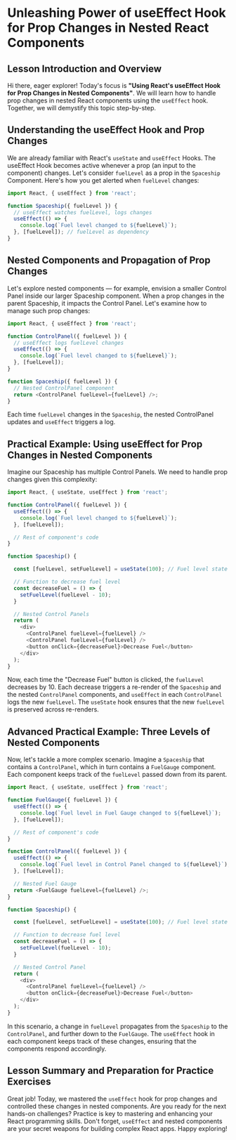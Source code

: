 # Unleashing Power of useEffect Hook for Prop Changes in Nested React Components

## Lesson Introduction and Overview
Hi there, eager explorer! Today's focus is **"Using React's useEffect Hook for Prop Changes in Nested Components"**. We will learn how to handle prop changes in nested React components using the `useEffect` hook. Together, we will demystify this topic step-by-step.

## Understanding the useEffect Hook and Prop Changes
We are already familiar with React's `useState` and `useEffect` Hooks. The useEffect Hook becomes active whenever a prop (an input to the component) changes. Let's consider `fuelLevel` as a prop in the `Spaceship` Component. Here's how you get alerted when `fuelLevel` changes:

```javaScript
import React, { useEffect } from 'react';

function Spaceship({ fuelLevel }) {
  // useEffect watches fuelLevel, logs changes
  useEffect(() => {
    console.log(`Fuel level changed to ${fuelLevel}`);
  }, [fuelLevel]); // fuelLevel as dependency
}
```

## Nested Components and Propagation of Prop Changes
Let's explore nested components — for example, envision a smaller Control Panel inside our larger Spaceship component. When a prop changes in the parent Spaceship, it impacts the Control Panel. Let's examine how to manage such prop changes:

```javaScript
import React, { useEffect } from 'react';

function ControlPanel({ fuelLevel }) {
  // useEffect logs fuelLevel changes
  useEffect(() => {
    console.log(`Fuel level changed to ${fuelLevel}`);
  }, [fuelLevel]);
}

function Spaceship({ fuelLevel }) {
  // Nested ControlPanel component
  return <ControlPanel fuelLevel={fuelLevel} />;
}
```
Each time `fuelLevel` changes in the `Spaceship`, the nested ControlPanel updates and `useEffect` triggers a log.

## Practical Example: Using useEffect for Prop Changes in Nested Components
Imagine our Spaceship has multiple Control Panels. We need to handle prop changes given this complexity:

```javaScript
import React, { useState, useEffect } from 'react';

function ControlPanel({ fuelLevel }) {
  useEffect(() => {
    console.log(`Fuel level changed to ${fuelLevel}`);
  }, [fuelLevel]);

  // Rest of component's code
}

function Spaceship() {

  const [fuelLevel, setFuelLevel] = useState(100); // Fuel level state in Spaceship

  // Function to decrease fuel level
  const decreaseFuel = () => {
    setFuelLevel(fuelLevel - 10);
  }

  // Nested Control Panels
  return (
    <div>
      <ControlPanel fuelLevel={fuelLevel} />
      <ControlPanel fuelLevel={fuelLevel} />
      <button onClick={decreaseFuel}>Decrease Fuel</button>
    </div>
  );
}
```
Now, each time the "Decrease Fuel" button is clicked, the `fuelLevel` decreases by 10. Each decrease triggers a re-render of the `Spaceship` and the nested `ControlPanel` components, and `useEffect` in each `ControlPanel` logs the new `fuelLevel`. The `useState` hook ensures that the new `fuelLevel` is preserved across re-renders.

## Advanced Practical Example: Three Levels of Nested Components
Now, let's tackle a more complex scenario. Imagine a `Spaceship` that contains a `ControlPanel`, which in turn contains a `FuelGauge` component. Each component keeps track of the `fuelLevel` passed down from its parent.

```javaScript
import React, { useState, useEffect } from 'react';

function FuelGauge({ fuelLevel }) {
  useEffect(() => {
    console.log(`Fuel level in Fuel Gauge changed to ${fuelLevel}`);
  }, [fuelLevel]);

  // Rest of component's code
}

function ControlPanel({ fuelLevel }) {
  useEffect(() => {
    console.log(`Fuel level in Control Panel changed to ${fuelLevel}`);
  }, [fuelLevel]);

  // Nested Fuel Gauge
  return <FuelGauge fuelLevel={fuelLevel} />;
}

function Spaceship() {

  const [fuelLevel, setFuelLevel] = useState(100); // Fuel level state in Spaceship

  // Function to decrease fuel level
  const decreaseFuel = () => {
    setFuelLevel(fuelLevel - 10);
  }

  // Nested Control Panel
  return (
    <div>
      <ControlPanel fuelLevel={fuelLevel} />
      <button onClick={decreaseFuel}>Decrease Fuel</button>
    </div>
  );
}
```
In this scenario, a change in `fuelLevel` propagates from the `Spaceship` to the `ControlPanel`, and further down to the `FuelGauge`. The `useEffect` hook in each component keeps track of these changes, ensuring that the components respond accordingly.

## Lesson Summary and Preparation for Practice Exercises
Great job! Today, we mastered the `useEffect` hook for prop changes and controlled these changes in nested components. Are you ready for the next hands-on challenges? Practice is key to mastering and enhancing your React programming skills. Don't forget, `useEffect` and nested components are your secret weapons for building complex React apps. Happy exploring!
